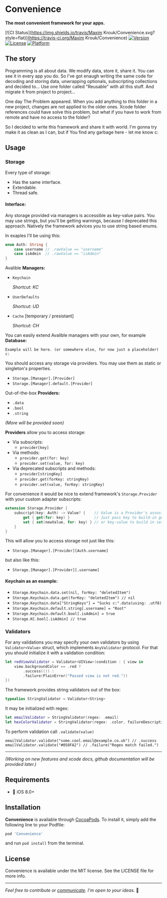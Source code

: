 # Convenience

**The most convenient framework for your apps.**

[![CI Status](https://img.shields.io/travis/Maxim Krouk/Convenience.svg?style=flat)](https://travis-ci.org/Maxim Krouk/Convenience) [![Version](https://img.shields.io/cocoapods/v/Convenience.svg?style=flat)](https://cocoapods.org/pods/Convenience) [![License](https://img.shields.io/cocoapods/l/Convenience.svg?style=flat)](https://cocoapods.org/pods/Convenience) [![Platform](https://img.shields.io/cocoapods/p/Convenience.svg?style=flat)](https://cocoapods.org/pods/Convenience)

## The story

Programming is all about data. We modify data, store it, share it. You can see it in every app you do. So I've got enaugh writing the same code for decoding and storing data, unwrapping optionals, subscripting collections and decided to... Use one folder called "Reusable" with all this stuff. And migrate it from project to project...

One day The Problem appeared. When you add anything to this folder in a new project, changes are not applied to the older ones. Xcode folder references could have solve this problem, but what if you have to work from remote and have no access to the folder?

So I decided to write this framework and share it with world. I'm gonna try make it as clean as I can, but if You find any garbage here - let me know c:

## Usage

### Storage

Every type of storage:

- Has the same interface.
- Extendable.
- Thread safe.

#### Interface:

Any storage provided via managers is accessible as key-value pairs. You may use strings, but you'll be getting warnings, because I deprecated this approach. Natively the framework advices you to use string based enums.

In exaples I'll be using this:

```swift
enum Auth: String {
    case username // .rawValue == "username"
    case isAdmin  // .rawValue == "isAdmin"
}
```

Avalible **Managers:**

- `Keychain`

  _Shortcut: KC_

- `UserDefaults`

  _Shortcut: UD_

- `Cache` [temporary / presistant]

  _Shortcut: CH_

You can easily extend Avalible managers with your own, for example **Database:**

```
Example will be here. (or somewhere else, for now just a placeholder) c:
```

You should access any storage via providers. You may use them as static or singleton's properties.

- `Storage.[Manager].[Provider]`
- `Storage.[Manager].default.[Provider]`

Out-of-the-box **Providers:**

- `.data`
- `.bool`
- `.string`

_(More will be provided soon)_

**Providers** allow you to access storage:

- Via subscripts:
  - `provider[key]`
- Via methods:
  - `provider.get(for: key)`
  - `provider.set(value, for: key)`
- Via deprecated subscripts and methods:
  - `provider[stringKey]`
  - `provider.get(forKey: stringKey)`
  - `provider.set(value, forKey: stringKey)`

For convenience it would be nice to extend framework's `Storage.Provider` with your custom adapter subscripts:

```swift
extension Storage.Provider {
    subscript(key: Auth) -> Value? {    // Value is a Provider's assosiated type.
        get { get(for: key) }           // Just pass key to build-in getter,
        set { set(newValue, for: key) } // or key-value to build in setter.
    }
}
```

This will allow you to access storage not just like this:

- `Storage.[Manager].[Provider][Auth.username]`

but also like this:

- `Storage.[Manager].[Provider][.username]`

#### Keychain as an example:

- `Storage.Keychain.data.set(nil, forKey: "deletedItem")`
- `Storage.Keychain.data.get(forKey: "deletedItem") // nil`
- `Storage.Keychain.data["StringKeys"] = "Sucks c:".data(using: .utf8)`
- `Storage.Keychain.default.string[.username] = "Root"`
- `Storage.Keychain.default.bool[.isAdmin] = true`
- `Storage.KC.bool[.isAdmin] // true`

### Validators

For any validations you may specify your own validators by using `Validator<Value>` struct, which implements `AnyValidator` protocol. For that you should initialize it with a validation condition:

```swift
let redViewValidator = Validator<UIView>(condition : { view in
    view.backgroundColor == .red ? 
        .success(()) :
        .failure(PlainError("Passed view is not red."))
})
```

The framework provides string validators out of the box:

```swift
typealias StringValidator = Validator<String>
```

It may be initialized with regex:

```swift
let emailValidator = StringValidator(regex: .email)
let hexColorValidator = StringValidator(regex: .color, failureDescription: "It wasn't the hex color string!")
```

To perform validation call `.validate(value)`

```
emailValidator.validate("some.cool.email@example.co.uk") // .success
emailValidator.validate("#058FA2") // .failure("Regex match failed.")
```

----

_(Working on new features and xcode docs, github documentation will be provided later.)_

## Requirements

- 📱	iOS 8.0+

## Installation

__Convenience__ is available through [CocoaPods](https://cocoapods.org). To install it, simply add the following line to your Podfile:

```ruby
pod 'Convenience'
```

and run `pod install` from the terminal.

## License

Convenience is available under the MIT license. See the LICENSE file for more info.



----

*Feel free to contribute or [communicate](https://twitter.com/mxcat_). I'm open to your ideas.* 🌝